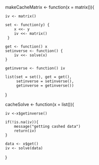 makeCacheMatrix <- function(x = matrix()){
    
    iv <- matrix()       
    
    set <- function(y) {
        x <<- y
        iv <<- matrix()
     }
    
    get <- function() x
    setinverse <- function() {
        iv <<- solve(x)
    }
    
    getinverse <- function() iv
    
    list(set = set(), get = get(),
         setinverse = setinverse(),
         getinverse = getinverse())
}


cacheSolve <- function(x = list()){

    iv <-x$getinverse()

    if(!is.na(iv)){
        message("getting cashed data")
        return(iv)
    }

    data <- x$get()
    iv <- solve(data)

}
